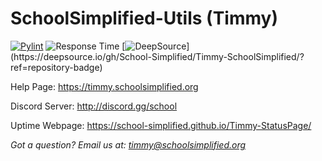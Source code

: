 # SchoolSimplified-Utils (Timmy)

[![Pylint](https://github.com/School-Simplified/Timmy-SchoolSimplified/actions/workflows/pylint.yml/badge.svg?branch=beta)](https://github.com/School-Simplified/Timmy-SchoolSimplified/actions/workflows/pylint.yml)
![Response Time](https://img.shields.io/endpoint?url=https://raw.githubusercontent.com/School-Simplified/Timmy-StatusPage/master/api/timmy/response-time.json)
[![DeepSource](https://deepsource.io/gh/School-Simplified/Timmy-SchoolSimplified.svg/?label=active+issues&show_trend=true&token=8ONkqti5_BCVZ-Wg2CObMOa_)](https://deepsource.io/gh/School-Simplified/Timmy-SchoolSimplified/?ref=repository-badge)

Help Page: https://timmy.schoolsimplified.org

Discord Server: http://discord.gg/school

Uptime Webpage: https://school-simplified.github.io/Timmy-StatusPage/

*Got a question? Email us at: timmy@schoolsimplified.org*
